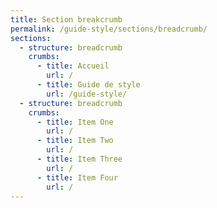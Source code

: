 ```yaml
---
title: Section breakcrumb
permalink: /guide-style/sections/breadcrumb/
sections:
  - structure: breadcrumb
    crumbs:
      - title: Accueil
        url: /
      - title: Guide de style
        url: /guide-style/
  - structure: breadcrumb
    crumbs:
      - title: Item One
        url: /
      - title: Item Two
        url: /
      - title: Item Three
        url: /
      - title: Item Four
        url: /
---
```

